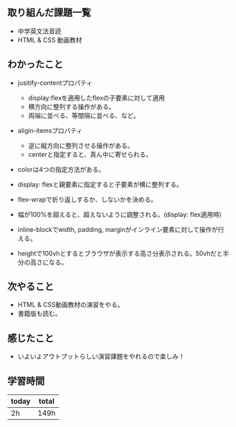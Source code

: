 ## 取り組んだ課題一覧

- 中学英文法音読
- HTML & CSS 動画教材

## わかったこと
- jusitify-contentプロパティ
    - display:flexを適用したflexの子要素に対して適用
    - 横方向に整列する操作がある。
    - 両端に並べる、等間隔に並べる、など。
- aligin-itemsプロパティ
    - 逆に縦方向に整列させる操作がある。
    - centerと指定すると、真ん中に寄せられる。

- colorは4つの指定方法がある。
- display: flexと親要素に指定すると子要素が横に整列する。
- flex-wrapで折り返しするか、しないかを決める。
- 幅が100%を超えると、超えないように調整される。(display: flex適用時)
- inline-blockでwidth, padding, marginがインライン要素に対して操作が行える。
- heightで100vhとするとブラウザが表示する高さ分表示される。50vhだと半分の高さになる。
## 次やること
- HTML & CSS動画教材の演習をやる。
- 書籍版も読む。

## 感じたこと
- いよいよアウトプットらしい演習課題をやれるので楽しみ！

## 学習時間

| today | total |
| ----- | ----- |
| 2h    | 149h  |